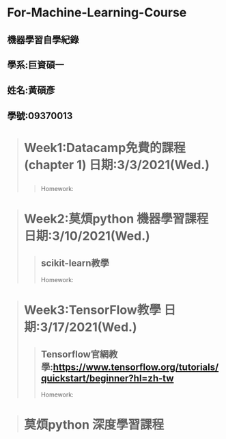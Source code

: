 # For-Machine-Learning-Course
## 機器學習自學紀錄 

##  學系:巨資碩一 

##  姓名:黃碩彥 
##  學號:09370013


 ># Week1:Datacamp免費的課程(chapter 1) 日期:3/3/2021(Wed.)
 >> ##
 >> Homework:


 > # Week2:莫煩python 機器學習課程 日期:3/10/2021(Wed.)
 >> ## scikit-learn教學
 >> Homework:




 > # Week3:TensorFlow教學 日期:3/17/2021(Wed.)
 >> ## Tensorflow官網教學:https://www.tensorflow.org/tutorials/quickstart/beginner?hl=zh-tw
 >> Homework:




># 莫煩python 深度學習課程
>>
